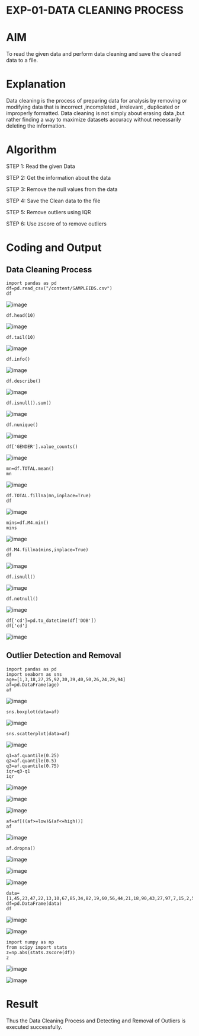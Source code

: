 # EXP-01-DATA CLEANING PROCESS
# AIM
To read the given data and perform data cleaning and save the cleaned data to a file.

# Explanation
Data cleaning is the process of preparing data for analysis by removing or modifying data that is incorrect ,incompleted , irrelevant , duplicated or improperly formatted. Data cleaning is not simply about erasing data ,but rather finding a way to maximize datasets accuracy without necessarily deleting the information.

# Algorithm
STEP 1: Read the given Data

STEP 2: Get the information about the data

STEP 3: Remove the null values from the data

STEP 4: Save the Clean data to the file

STEP 5: Remove outliers using IQR

STEP 6: Use zscore of to remove outliers

# Coding and Output

## Data Cleaning Process
```
import pandas as pd
df=pd.read_csv("/content/SAMPLEIDS.csv")
df
```
![image](https://github.com/varshasharon/exno1/assets/98278161/792962ae-74e2-467f-b239-66d6a3b1fad6)

```
df.head(10)
```
![image](https://github.com/varshasharon/exno1/assets/98278161/459e1284-94c5-427b-aa17-10f452c34bd9)

```
df.tail(10)
```
![image](https://github.com/varshasharon/exno1/assets/98278161/f1921df1-c8a4-4aca-b547-dd0c8aae9ab6)

```
df.info()
```
![image](https://github.com/varshasharon/exno1/assets/98278161/9d8a183f-79b0-42fc-b6b7-d790fb4321a8)

```
df.describe()
```
![image](https://github.com/varshasharon/exno1/assets/98278161/de034941-e97e-4eed-9cdb-bd8f05ce8daa)

```
df.isnull().sum()
```
![image](https://github.com/varshasharon/exno1/assets/98278161/19684aa0-d7e1-4b0f-8198-16f0cbf4e2c4)

```
df.nunique()
```
![image](https://github.com/varshasharon/exno1/assets/98278161/bdb28f9b-a0f4-418b-8847-a07427ecd9bc)

```
df['GENDER'].value_counts()
```
![image](https://github.com/varshasharon/exno1/assets/98278161/61529e50-bd7d-4f13-956f-4831bd60e499)

```
mn=df.TOTAL.mean()
mn
```
![image](https://github.com/varshasharon/exno1/assets/98278161/ad0351fe-902e-4d8a-822e-acc1f2fce67f)

```
df.TOTAL.fillna(mn,inplace=True)
df
```
![image](https://github.com/varshasharon/exno1/assets/98278161/4c6525d5-a70e-4667-bc77-b60fe386e176)

```
mins=df.M4.min()
mins
```
![image](https://github.com/varshasharon/exno1/assets/98278161/eda5aab9-ccb7-449f-9884-c53a8e3eb3fd)

```
df.M4.fillna(mins,inplace=True)
df
```
![image](https://github.com/varshasharon/exno1/assets/98278161/79201328-8bff-4ed9-b0ad-25e96c55edf1)

```
df.isnull()
```
![image](https://github.com/varshasharon/exno1/assets/98278161/aa801c39-7cfc-48d3-aa8d-c4a949b820cc)

```
df.notnull()
```
![image](https://github.com/varshasharon/exno1/assets/98278161/31413190-ee68-4fb2-bc52-2b2ba09a896f)

```
df['cd']=pd.to_datetime(df['DOB'])
df['cd']
```
![image](https://github.com/varshasharon/exno1/assets/98278161/6d711caf-12f8-4c67-8713-6e44ef92fc32)

## Outlier Detection and Removal

```
import pandas as pd
import seaborn as sns
age=[1,3,18,27,25,92,30,39,40,50,26,24,29,94]
af=pd.DataFrame(age)
af
```
![image](https://github.com/varshasharon/exno1/assets/98278161/5abe20ee-e8e3-4bef-95c8-e38cecc672f5)

```
sns.boxplot(data=af)
```
![image](https://github.com/varshasharon/exno1/assets/98278161/bb2ebe0f-4745-4854-80a9-bcb0351c95b7)

```
sns.scatterplot(data=af)
```
![image](https://github.com/varshasharon/exno1/assets/98278161/41f485af-c28f-459c-8213-03d5f05bc2b5)

```
q1=af.quantile(0.25)
q2=af.quantile(0.5)
q3=af.quantile(0.75)
iqr=q3-q1
iqr
```

![image](https://github.com/varshasharon/exno1/assets/98278161/6780ed80-f9fc-48c4-91cf-380672ed47d2)


![image](https://github.com/varshasharon/exno1/assets/98278161/210d55fa-036f-4586-be71-2edf133b3d3b)


![image](https://github.com/varshasharon/exno1/assets/98278161/6b6087c8-7759-497d-8b81-440332329687)

```
af=af[((af>=low)&(af<=high))]
af
```

![image](https://github.com/varshasharon/exno1/assets/98278161/bea4aba9-eab2-428e-8ba8-bc31b34d2a88)

```
af.dropna()
```

![image](https://github.com/varshasharon/exno1/assets/98278161/052d5468-8517-4055-a573-85f00593a3ab)



![image](https://github.com/varshasharon/exno1/assets/98278161/e977abca-633d-47e7-bb03-4118190edad9)


![image](https://github.com/varshasharon/exno1/assets/98278161/ddb7efdc-3768-42b3-ac6f-7f71a3360c2d)

```
data=[1,45,23,47,22,13,10,67,85,34,82,19,60,56,44,21,18,90,43,27,97,7,15,2,59,147,241,11,74,38,130,23,98,4,88]
df=pd.DataFrame(data)
df
```

![image](https://github.com/varshasharon/exno1/assets/98278161/9a4533cb-a11b-4bcd-85ce-4f5fa00b283d)

![image](https://github.com/varshasharon/exno1/assets/98278161/7ffa6ae4-f06b-44f8-b2e6-1aaf92ef243a)

```
import numpy as np
from scipy import stats
z=np.abs(stats.zscore(df))
z
```

![image](https://github.com/varshasharon/exno1/assets/98278161/f481d761-7083-4c96-be0b-043fb65ddd17)


![image](https://github.com/varshasharon/exno1/assets/98278161/6ec5fe2c-b020-44fc-8bd0-ba7b7d17ea72)


# Result
Thus the Data Cleaning Process and Detecting and Removal of Outliers is executed successfully.
